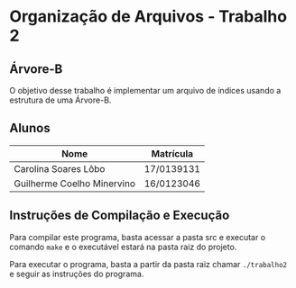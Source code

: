 # Organização de Arquivos - Trabalho 2
## Árvore-B

O objetivo desse trabalho é implementar um arquivo de índices usando a estrutura de uma Árvore-B.

## Alunos

Nome                       | Matrícula
---------------------------|-----------
Carolina Soares Lôbo       | 17/0139131
Guilherme Coelho Minervino | 16/0123046

## Instruções de Compilação e Execução

Para compilar este programa, basta acessar a pasta src e
executar o comando `make` e o executável estará na pasta
raiz do projeto.

Para executar o programa, basta a partir da pasta raiz 
chamar `./trabalho2` e seguir as instruções do programa.